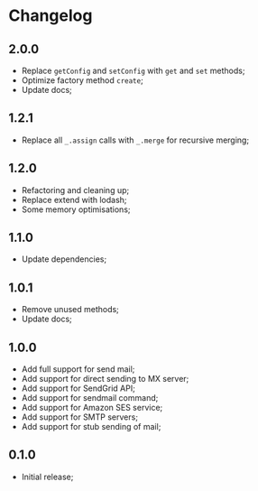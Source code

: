 # Changelog

## 2.0.0

- Replace `getConfig` and `setConfig` with `get` and `set` methods;
- Optimize factory method `create`;
- Update docs;

## 1.2.1

- Replace all `_.assign` calls with `_.merge` for recursive merging;

## 1.2.0

- Refactoring and cleaning up;
- Replace extend with lodash;
- Some memory optimisations;

## 1.1.0

- Update dependencies;

## 1.0.1

- Remove unused methods;
- Update docs;

## 1.0.0

- Add full support for send mail;
- Add support for direct sending to MX server;
- Add support for SendGrid API;
- Add support for sendmail command;
- Add support for Amazon SES service;
- Add support for SMTP servers;
- Add support for stub sending of mail;

## 0.1.0

- Initial release;
